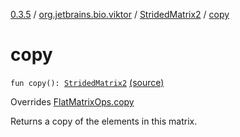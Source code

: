 [0.3.5](../../index.md) / [org.jetbrains.bio.viktor](../index.md) / [StridedMatrix2](index.md) / [copy](.)

# copy

`fun copy(): `[`StridedMatrix2`](index.md) [(source)](https://github.com/JetBrains-Research/viktor/blob/0.3.5/src/main/kotlin/org/jetbrains/bio/viktor/StridedMatrix2.kt#L113)

Overrides [FlatMatrixOps.copy](../-flat-matrix-ops/copy.md)

Returns a copy of the elements in this matrix.

